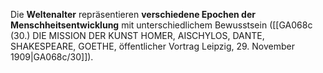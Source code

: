 
Die **Weltenalter** repräsentieren **verschiedene Epochen der Menschheitsentwicklung** mit unterschiedlichem Bewusstsein ([[GA068c (30.) DIE MISSION DER KUNST HOMER, AISCHYLOS, DANTE, SHAKESPEARE, GOETHE, öffentlicher Vortrag Leipzig, 29. November 1909|GA068c/30]]).
